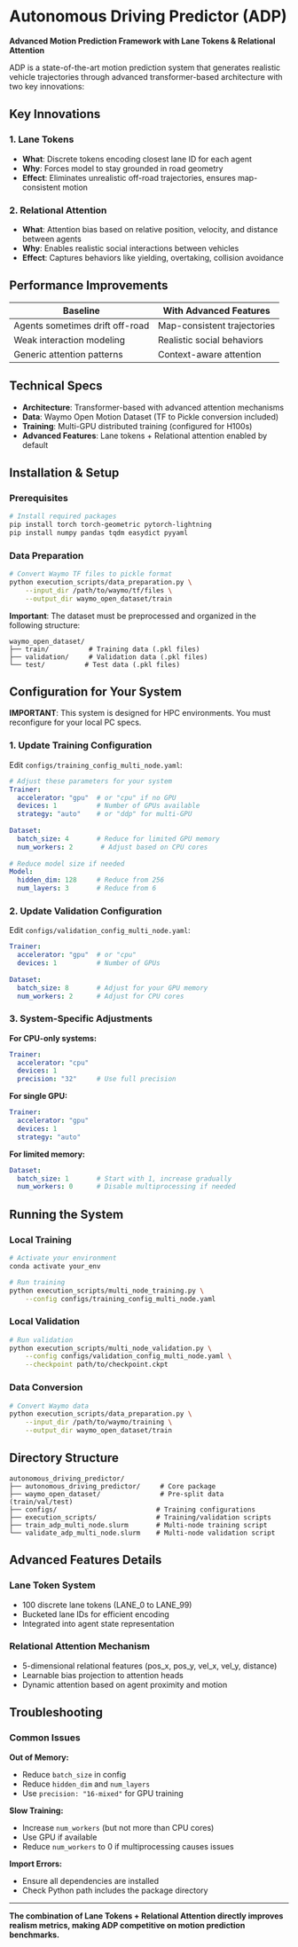 # Autonomous Driving Predictor (ADP)

**Advanced Motion Prediction Framework with Lane Tokens & Relational Attention**

ADP is a state-of-the-art motion prediction system that generates realistic vehicle trajectories through advanced transformer-based architecture with two key innovations:

## Key Innovations

### 1. Lane Tokens
- **What**: Discrete tokens encoding closest lane ID for each agent
- **Why**: Forces model to stay grounded in road geometry
- **Effect**: Eliminates unrealistic off-road trajectories, ensures map-consistent motion

### 2. Relational Attention
- **What**: Attention bias based on relative position, velocity, and distance between agents
- **Why**: Enables realistic social interactions between vehicles
- **Effect**: Captures behaviors like yielding, overtaking, collision avoidance

## Performance Improvements

| **Baseline** | **With Advanced Features** |
|--------------|---------------------------|
| Agents sometimes drift off-road | Map-consistent trajectories |
| Weak interaction modeling | Realistic social behaviors |
| Generic attention patterns | Context-aware attention |

## Technical Specs

- **Architecture**: Transformer-based with advanced attention mechanisms
- **Data**: Waymo Open Motion Dataset (TF to Pickle conversion included)
- **Training**: Multi-GPU distributed training (configured for H100s)
- **Advanced Features**: Lane tokens + Relational attention enabled by default

## Installation & Setup

### Prerequisites
```bash
# Install required packages
pip install torch torch-geometric pytorch-lightning
pip install numpy pandas tqdm easydict pyyaml
```

### Data Preparation
```bash
# Convert Waymo TF files to pickle format
python execution_scripts/data_preparation.py \
    --input_dir /path/to/waymo/tf/files \
    --output_dir waymo_open_dataset/train
```

**Important**: The dataset must be preprocessed and organized in the following structure:
```
waymo_open_dataset/
├── train/          # Training data (.pkl files)
├── validation/     # Validation data (.pkl files)  
└── test/          # Test data (.pkl files)
```

## Configuration for Your System

**IMPORTANT**: This system is designed for HPC environments. You must reconfigure for your local PC specs.

### 1. Update Training Configuration

Edit `configs/training_config_multi_node.yaml`:

```yaml
# Adjust these parameters for your system
Trainer:
  accelerator: "gpu"  # or "cpu" if no GPU
  devices: 1          # Number of GPUs available
  strategy: "auto"    # or "ddp" for multi-GPU
  
Dataset:
  batch_size: 4       # Reduce for limited GPU memory
  num_workers: 2       # Adjust based on CPU cores
  
# Reduce model size if needed
Model:
  hidden_dim: 128     # Reduce from 256
  num_layers: 3       # Reduce from 6
```

### 2. Update Validation Configuration

Edit `configs/validation_config_multi_node.yaml`:

```yaml
Trainer:
  accelerator: "gpu"  # or "cpu"
  devices: 1          # Number of GPUs
  
Dataset:
  batch_size: 8       # Adjust for your GPU memory
  num_workers: 2      # Adjust for CPU cores
```

### 3. System-Specific Adjustments

**For CPU-only systems:**
```yaml
Trainer:
  accelerator: "cpu"
  devices: 1
  precision: "32"     # Use full precision
```

**For single GPU:**
```yaml
Trainer:
  accelerator: "gpu"
  devices: 1
  strategy: "auto"
```

**For limited memory:**
```yaml
Dataset:
  batch_size: 1       # Start with 1, increase gradually
  num_workers: 0      # Disable multiprocessing if needed
```

## Running the System

### Local Training
```bash
# Activate your environment
conda activate your_env

# Run training
python execution_scripts/multi_node_training.py \
    --config configs/training_config_multi_node.yaml
```

### Local Validation
```bash
# Run validation
python execution_scripts/multi_node_validation.py \
    --config configs/validation_config_multi_node.yaml \
    --checkpoint path/to/checkpoint.ckpt
```

### Data Conversion
```bash
# Convert Waymo data
python execution_scripts/data_preparation.py \
    --input_dir /path/to/waymo/training \
    --output_dir waymo_open_dataset/train
```

## Directory Structure

```
autonomous_driving_predictor/
├── autonomous_driving_predictor/     # Core package
├── waymo_open_dataset/               # Pre-split data (train/val/test)
├── configs/                         # Training configurations
├── execution_scripts/               # Training/validation scripts
├── train_adp_multi_node.slurm       # Multi-node training script
└── validate_adp_multi_node.slurm    # Multi-node validation script
```

## Advanced Features Details

### Lane Token System
- 100 discrete lane tokens (LANE_0 to LANE_99)
- Bucketed lane IDs for efficient encoding
- Integrated into agent state representation

### Relational Attention Mechanism
- 5-dimensional relational features (pos_x, pos_y, vel_x, vel_y, distance)
- Learnable bias projection to attention heads
- Dynamic attention based on agent proximity and motion

## Troubleshooting

### Common Issues

**Out of Memory:**
- Reduce `batch_size` in config
- Reduce `hidden_dim` and `num_layers`
- Use `precision: "16-mixed"` for GPU training

**Slow Training:**
- Increase `num_workers` (but not more than CPU cores)
- Use GPU if available
- Reduce `num_workers` to 0 if multiprocessing causes issues

**Import Errors:**
- Ensure all dependencies are installed
- Check Python path includes the package directory

---

**The combination of Lane Tokens + Relational Attention directly improves realism metrics, making ADP competitive on motion prediction benchmarks.**
